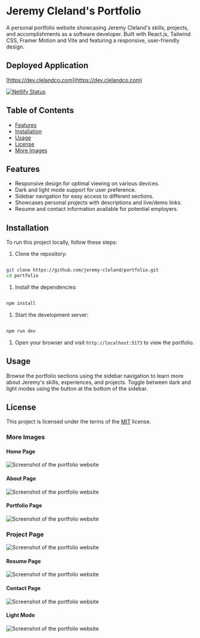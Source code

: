 # Jeremy Cleland's Portfolio

A personal portfolio website showcasing Jeremy Cleland's skills, projects, and accomplishments as a software developer. Built with React.js, Tailwind CSS, Framer Motion and Vite and featuring a responsive, user-friendly design.

## Deployed Application

[https://dev.clelandco.com](https://dev.clelandco.com)

[![Netlify Status](https://api.netlify.com/api/v1/badges/924d78ba-50d2-4535-a332-e0d4fa60c936/deploy-status)](https://app.netlify.com/sites/jeremy-cleland/deploys)

## Table of Contents

- [Features](#features)
- [Installation](#installation)
- [Usage](#usage)
- [License](#license)
- [More Images](#more-images)

## Features

- Responsive design for optimal viewing on various devices.
- Dark and light mode support for user preference.
- Sidebar navigation for easy access to different sections.
- Showcases personal projects with descriptions and live/demo links.
- Resume and contact information available for potential employers.

## Installation

To run this project locally, follow these steps:

1. Clone the repository:

```bash

git clone https://github.com/jeremy-cleland/portfolio.git
cd portfolio

```

1. Install the dependencies:

```bash

npm install
```

1. Start the development server:

```bash

npm run dev

```

1. Open your browser and visit `http://localhost:5173` to view the portfolio.

## Usage

Browse the portfolio sections using the sidebar navigation to learn more about Jeremy's skills, experiences, and projects. Toggle between dark and light modes using the button at the bottom of the sidebar.

## License

This project is licensed under the terms of the [MIT](https://opensource.org/licenses/MIT) license.

### More Images

#### Home Page

![Screenshot of the portfolio website](./src/assets/images/portfolio/portfolio/Portfolio6.jpg)

#### About Page

![Screenshot of the portfolio website](./src/assets/images/portfolio/portfolio/Portfolio7.jpg)

#### Portfolio Page

![Screenshot of the portfolio website](./src/assets/images/portfolio/portfolio/Portfolio1.jpg)

### Project Page

![Screenshot of the portfolio website](./src/assets/images/portfolio/portfolio/Portfolio2.jpg)

#### Resume Page

![Screenshot of the portfolio website](./src/assets/images/portfolio/portfolio/Portfolio3.jpg)

#### Contact Page

![Screenshot of the portfolio website](./src/assets/images/portfolio/portfolio/Portfolio4.jpg)

#### Light Mode

![Screenshot of the portfolio website](./src/assets/images/portfolio/portfolio/Portfolio5.jpg)
  